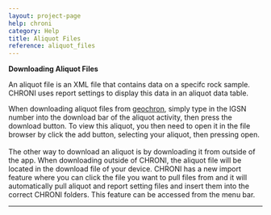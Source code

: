 ```yaml
---
layout: project-page
help: chroni
category: Help
title: Aliquot Files
reference: aliquot_files
---
```


<b>Downloading Aliquot Files</b><br>

An aliquot file is an XML file that contains data on a specifc rock sample.
CHRONI uses report settings to display this data in an aliquot data table.

When downloading aliquot files from <a href="http://geochron.org/detritalsearch.php" target="_blank">geochron</a>, simply type in the IGSN number into the download bar
of the aliquot activity, then press the download button. To view this aliquot, you then need to open it
in the file browser by click the add button, selecting your aliquot, then pressing open.
<br><br>
The other way to download an aliquot is by downloading it from outside of the app. When downloading outside
of CHRONI, the aliquot file will be located in the download file of your device. CHRONI has a new import
 feature where you can click the file you want to pull files from and it will automatically pull aliquot
 and report setting files and insert them into the correct CHRONI folders. This feature can be accessed
 from the menu bar.

<hr>
